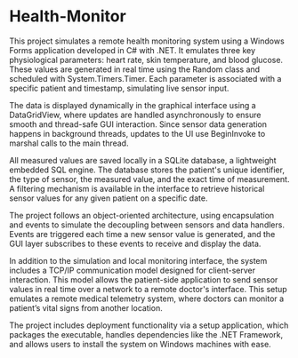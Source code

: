 # Health-Monitor

This project simulates a remote health monitoring system using a Windows Forms application developed in C# with .NET. It emulates three key physiological parameters: heart rate, skin temperature, and blood glucose. These values are generated in real time using the Random class and scheduled with System.Timers.Timer. Each parameter is associated with a specific patient and timestamp, simulating live sensor input.

The data is displayed dynamically in the graphical interface using a DataGridView, where updates are handled asynchronously to ensure smooth and thread-safe GUI interaction. Since sensor data generation happens in background threads, updates to the UI use BeginInvoke to marshal calls to the main thread.

All measured values are saved locally in a SQLite database, a lightweight embedded SQL engine. The database stores the patient's unique identifier, the type of sensor, the measured value, and the exact time of measurement. A filtering mechanism is available in the interface to retrieve historical sensor values for any given patient on a specific date.

The project follows an object-oriented architecture, using encapsulation and events to simulate the decoupling between sensors and data handlers. Events are triggered each time a new sensor value is generated, and the GUI layer subscribes to these events to receive and display the data.

In addition to the simulation and local monitoring interface, the system includes a TCP/IP communication model designed for client-server interaction. This model allows the patient-side application to send sensor values in real time over a network to a remote doctor's interface. This setup emulates a remote medical telemetry system, where doctors can monitor a patient’s vital signs from another location.

The project includes deployment functionality via a setup application, which packages the executable, handles dependencies like the .NET Framework, and allows users to install the system on Windows machines with ease.
